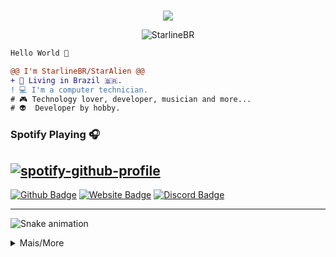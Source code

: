 <p align="center"> 
<src="https://api.panleyent.com/webence/widget/small/?id=367893062812434432"/><br>
<img src="https://komarev.com/ghpvc/?username=StarlineBR&color=grey">
</p>
    <p align="center"
 <a href="https://github.com/ryo-ma/github-profile-trophy"><img src="https://github-profile-trophy.vercel.app/?username=StarlineBR&theme=onedark" alt="StarlineBR" /></a> 

```diff
Hello World 👋

@@ I'm StarlineBR/StarAlien @@
+ 📌 Living in Brazil 🇧🇷.
! 💻 I'm a computer technician.
# 🎮 Technology lover, developer, musician and more...
# 👽  Developer by hobby.
```

### Spotify Playing 🎧
[![spotify-github-profile](https://spotify-github-profile.vercel.app/api/view?uid=31qlkrbrxlxyopx5r5pa7ym75srq&cover_image=true&theme=novatorem)](https://spotify-github-profile.vercel.app/api/view?uid=31qlkrbrxlxyopx5r5pa7ym75srq&redirect=true)
---

[![Github Badge](https://img.shields.io/badge/-Github-0080FF?style=flat-square&labelColor=0080FF&logo=Github&logoColor=white&link=https://github.com/StarlineBR)](https://github.com/StarlineBR)
[![Website Badge](https://img.shields.io/badge/-WebSite-0080FF?style=flat-square&labelColor=0080FF&logo=google-chrome&logoColor=white&link=https://www.staralienbot.com)](https://www.staralienbot.com)
[![Discord Badge](https://img.shields.io/badge/-Discord-0080FF?style=flat-square&labelColor=0080FF&logo=discord&logoColor=white&link=https://top.gg/servers/656550731934990336)](https://top.gg/servers/656550731934990336)

---
![Snake animation](https://github.com/StarlineBR/StarlineBR/blob/output/github-contribution-grid-snake.svg)
<p align="center">
<details>
  <summary>Mais/More</summary>
<details>
  <summary>Contato/Contact</summary>
<p align="center">
A melhor maneira de entrar em contato comigo é entrando no meu servidor discord e, em seguida, me enviando um DM. Eu não aceito pedidos de amizade.<br>The best way to contact me is by joining my discord server and then sending me a DM. I do not accept friend requests.
</p>
<p align="center">
<a href="https://www.staralienbot.com"><img src="https://img.shields.io/badge/-WebSite-0080FF?style=flat-square&labelColor=0080FF&logo=google-chrome&logoColor=white&link=https://www.staralienbot.com"/></a>ﾠ
<a href="https://discord.gg/pAMsAaG"><img src="https://img.shields.io/badge/-Support%20server-0080FF?style=flat-square&labelColor=0080FF&logo=discord&logoColor=white&link=https://top.gg/servers/656550731934990336"/></a>ﾠ
<a href="https://discord.com/users/367893062812434432"><img src="https://img.shields.io/badge/-!RavenaStar👽-0080FF?style=flat-square&labelColor=0080FF&logo=discord&logoColor=white&link=https://discord.com/users/367893062812434432"/></a>ﾠ
<a href="https://linktr.ee/ravenastar"><img src="https://img.shields.io/badge/-RavenaStar👽-0080FF?style=flat-square&labelColor=0080FF&logo=linktree&logoColor=white&link=https://discord.com/users/367893062812434432"/></a>ﾠ
</p>
</details>
<details>
<p align="center">
:building_construction: Languages, software, tools and more:
</p>
  <summary>soft skills</summary>
  <p align="center">
<a href="https://javascript.com/"><img src="https://img.icons8.com/color/30/000000/javascript.png"/></a>
<a href="https://nodejs.org/en/"><img src="https://img.icons8.com/windows/30/4caf50/node-js.png"/></a>
<a href="https://git-scm.com/"><img src="https://img.icons8.com/ios-filled/30/f4511e/git.png"/></a>
<a href="https://developer.mozilla.org/en-US/docs/Web/HTML"><img src="https://img.icons8.com/color/30/000000/html-5.png"/></a>
<a href="https://developer.mozilla.org/en-US/docs/web/CSS"><img src="https://img.icons8.com/color/30/0080FF/css3.png"/></a>
<a href="https://code.visualstudio.com"><img src="https://img.icons8.com/color/30/000000/visual-studio-code-2019.png"/></a>
</p>
 <p align="center">
<a href="https://docs.mongodb.com"><img src="https://img.icons8.com/color/30/000000/mongodb.png"/></a>
<a href="https://www.adobe.com/br/products/photoshop"><img src="https://img.icons8.com/fluent/30/000000/adobe-photoshop.png"/></a>
<a href="https://notepad-plus-plus.org/downloads/"><img src="https://img.icons8.com/color/30/000000/notepad-plus-plus.png"/></a>
<a href="https://www.virtualbox.org"><img src="https://img.icons8.com/color/30/000000/virtualbox.png"/></a>
<a href="https://www.kali.org/downloads/"><img src="https://img.icons8.com/color/30/000000/kali-linux.png"/></a>
<a href="https://www.microsoft.com/pt-br/software-download/windows10"><img src="https://img.icons8.com/color/30/000000/windows-10.png"/></a>
</p>
  </details>
<details>
  <summary>Stats</summary>
  <img src="https://github-readme-stats.vercel.app/api/top-langs/?username=StarlineBR&layout=compact&theme=dracula"><br>
  <img src="https://github-readme-stats.vercel.app/api?username=StarlineBR&show_icons=true&theme=dracula"><br>
 <img src="https://github-profile-summary-cards.vercel.app/api/cards/profile-details?username=StarlineBR&theme=dracula">
</details>
</details>
